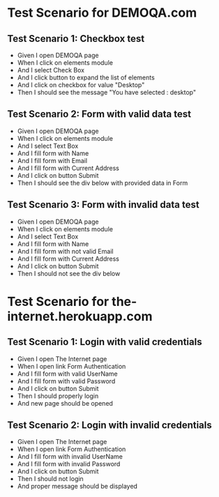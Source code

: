 # Test Scenario for DEMOQA.com

## Test Scenario 1: Checkbox test
- Given I open DEMOQA page 
- When I click on elements module
- And I select Check Box
- And I click button to expand the list of elements
- And I click on checkbox for value "Desktop"
- Then I should see the message "You have selected : desktop"

## Test Scenario 2: Form with valid data test
- Given I open DEMOQA page
- When I click on elements module
- And I select Text Box
- And I fill form with Name
- And I fill form with Email
- And I fill form with Current Address
- And I click on button Submit
- Then I should see the div below with provided data in Form

## Test Scenario 3: Form with invalid data test
- Given I open DEMOQA page
- When I click on elements module
- And I select Text Box
- And I fill form with Name
- And I fill form with not valid Email
- And I fill form with Current Address
- And I click on button Submit
- Then I should not see the div below

# Test Scenario for the-internet.herokuapp.com

## Test Scenario 1: Login with valid credentials
- Given I open The Internet page
- When I open link Form Authentication
- And I fill form with valid UserName
- And I fill form with valid Password
- And I click on button Submit
- Then I should properly login
- And new page should be opened

## Test Scenario 2: Login with invalid credentials
- Given I open The Internet page
- When I open link Form Authentication
- And I fill form with invalid UserName
- And I fill form with invalid Password
- And I click on button Submit
- Then I should not login
- And proper message should be displayed